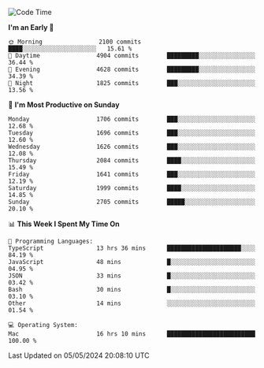 <!--START_SECTION:waka-->
![Code Time](http://img.shields.io/badge/Code%20Time-3%2C922%20hrs%2050%20mins-blue)

**I'm an Early 🐤** 

```text
🌞 Morning                2100 commits        ████░░░░░░░░░░░░░░░░░░░░░   15.61 % 
🌆 Daytime                4904 commits        █████████░░░░░░░░░░░░░░░░   36.44 % 
🌃 Evening                4628 commits        █████████░░░░░░░░░░░░░░░░   34.39 % 
🌙 Night                  1825 commits        ███░░░░░░░░░░░░░░░░░░░░░░   13.56 % 
```
📅 **I'm Most Productive on Sunday** 

```text
Monday                   1706 commits        ███░░░░░░░░░░░░░░░░░░░░░░   12.68 % 
Tuesday                  1696 commits        ███░░░░░░░░░░░░░░░░░░░░░░   12.60 % 
Wednesday                1626 commits        ███░░░░░░░░░░░░░░░░░░░░░░   12.08 % 
Thursday                 2084 commits        ████░░░░░░░░░░░░░░░░░░░░░   15.49 % 
Friday                   1641 commits        ███░░░░░░░░░░░░░░░░░░░░░░   12.19 % 
Saturday                 1999 commits        ████░░░░░░░░░░░░░░░░░░░░░   14.85 % 
Sunday                   2705 commits        █████░░░░░░░░░░░░░░░░░░░░   20.10 % 
```


📊 **This Week I Spent My Time On** 

```text
💬 Programming Languages: 
TypeScript               13 hrs 36 mins      █████████████████████░░░░   84.19 % 
JavaScript               48 mins             █░░░░░░░░░░░░░░░░░░░░░░░░   04.95 % 
JSON                     33 mins             █░░░░░░░░░░░░░░░░░░░░░░░░   03.42 % 
Bash                     30 mins             █░░░░░░░░░░░░░░░░░░░░░░░░   03.10 % 
Other                    14 mins             ░░░░░░░░░░░░░░░░░░░░░░░░░   01.54 % 

💻 Operating System: 
Mac                      16 hrs 10 mins      █████████████████████████   100.00 % 
```


 Last Updated on 05/05/2024 20:08:10 UTC
<!--END_SECTION:waka-->
